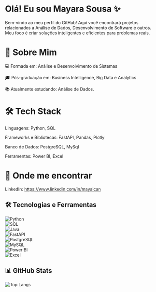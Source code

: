 # Olá! Eu sou Mayara Sousa ✨

Bem-vindo ao meu perfil do GitHub! Aqui você encontrará projetos relacionados a Análise de Dados, Desenvolvimento de Software e outros. Meu foco é criar soluções inteligentes e eficientes para problemas reais.

# 🌟 Sobre Mim

💻 Formada em: Análise e Desenvolvimento de Sistemas

🎓 Pós-graduação em: Business Intelligence, Big Data e Analytics

📚 Atualmente estudando: Análise de Dados.

# 🛠️ Tech Stack

Linguagens: Python, SQL 

Frameworks e Bibliotecas: FastAPI, Pandas, Plotly

Banco de Dados: PostgreSQL, MySql

Ferramentas: Power BI, Excel

# 👀 Onde me encontrar

LinkedIn: https://www.linkedin.com/in/mayalcan
 

## 🛠️ Tecnologias e Ferramentas  

![Python](https://img.shields.io/badge/Python-3776AB?style=for-the-badge&logo=python&logoColor=white)  
![SQL](https://img.shields.io/badge/SQL-025E8C?style=for-the-badge&logo=sqlite&logoColor=white)  
![Java](https://img.shields.io/badge/Java-007396?style=for-the-badge&logo=java&logoColor=white)    
![FastAPI](https://img.shields.io/badge/FastAPI-009688?style=for-the-badge&logo=fastapi&logoColor=white)  
![PostgreSQL](https://img.shields.io/badge/PostgreSQL-336791?style=for-the-badge&logo=postgresql&logoColor=white)  
![MySQL](https://img.shields.io/badge/MySQL-4479A1?style=for-the-badge&logo=mysql&logoColor=white)  
![Power BI](https://img.shields.io/badge/PowerBI-F2C811?style=for-the-badge&logo=powerbi&logoColor=black)  
![Excel](https://img.shields.io/badge/Excel-217346?style=for-the-badge&logo=microsoft-excel&logoColor=white)  


## 📊 GitHub Stats  

![Top Langs](https://github-readme-stats.vercel.app/api/top-langs/?username=mayara-alcantara&layout=compact&langs_count=6&theme=radical)

